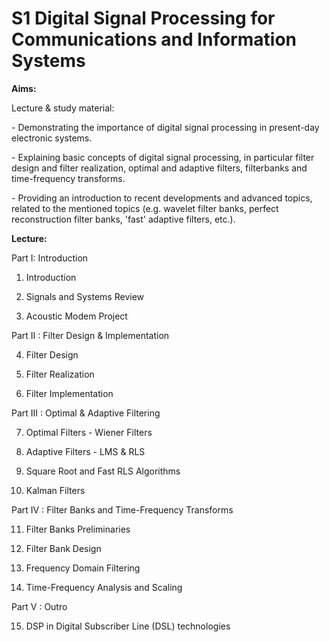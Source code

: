

# S1 Digital Signal Processing for Communications and Information Systems

**Aims:**

Lecture & study material:

\- Demonstrating the importance of digital signal processing in present-day electronic systems.

\- Explaining basic concepts of digital signal processing, in particular filter design and filter realization, optimal and adaptive filters, filterbanks and time-frequency transforms.

\- Providing an introduction to recent developments and advanced topics, related to the mentioned topics (e.g. wavelet filter banks, perfect reconstruction filter banks, 'fast' adaptive filters, etc.).

**Lecture:**

Part I: Introduction

1. Introduction

2. Signals and Systems Review

3. Acoustic Modem Project

   

Part II : Filter Design & Implementation

4. Filter Design

5. Filter Realization

6. Filter Implementation

 

Part III : Optimal & Adaptive Filtering

7. Optimal Filters - Wiener Filters

8. Adaptive Filters - LMS & RLS

9. Square Root and Fast RLS Algorithms

10. Kalman Filters

 

Part IV : Filter Banks and Time-Frequency Transforms

11. Filter Banks Preliminaries

12. Filter Bank Design

13. Frequency Domain Filtering

14. Time-Frequency Analysis and Scaling

 

Part V : Outro

15. DSP in Digital Subscriber Line (DSL) technologies 